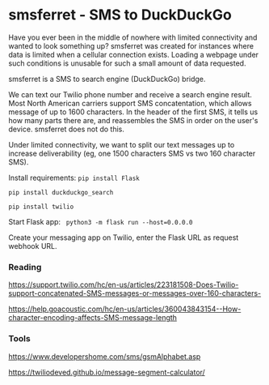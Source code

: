 # smsferret - SMS to DuckDuckGo 

Have you ever been in the middle of nowhere with limited connectivity and wanted to look something up? smsferret was created for instances where data is limited when a cellular connection exists. Loading a webpage under such conditions is unusable for such a small amount of data requested. 

smsferret is a SMS to search engine (DuckDuckGo) bridge. 

We can text our Twilio phone number and receive a search engine result. Most North American carriers support SMS concatentation, which allows message of up to 1600 characters. In the header of the first SMS, it tells us how many parts there are, and reassembles the SMS in order on the user's device. smsferret does not do this.

Under limited connectivity, we want to split our text messages up to increase deliverability (eg, one 1500 characters SMS vs two 160 character SMS). 



Install requirements:
`pip install Flask`

`pip install duckduckgo_search`

`pip install twilio`

Start Flask app:
` python3 -m flask run --host=0.0.0.0`

Create your messaging app on Twilio, enter the Flask URL as request webhook URL.

### Reading


https://support.twilio.com/hc/en-us/articles/223181508-Does-Twilio-support-concatenated-SMS-messages-or-messages-over-160-characters-


https://help.goacoustic.com/hc/en-us/articles/360043843154--How-character-encoding-affects-SMS-message-length

### Tools

https://www.developershome.com/sms/gsmAlphabet.asp

https://twiliodeved.github.io/message-segment-calculator/